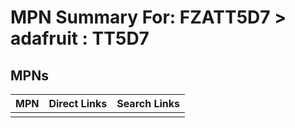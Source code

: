 



# MPN Summary For: FZATT5D7 > adafruit : TT5D7

## MPNs
  

|MPN|Direct Links|Search Links|
| :--- | :--- | :--- |
||||

